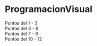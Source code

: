 # ProgramacionVisual

Puntos del 1 - 3     
Puntos del 4 - 6      
Puntos del 7 - 9    
Puntos del 10 - 12  
